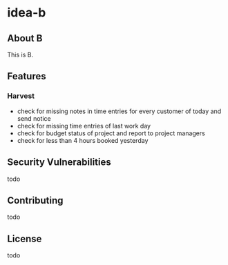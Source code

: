 # idea-b

## About B

This is B.

## Features

### Harvest

- check for missing notes in time entries for every customer of today and send notice
- check for missing time entries of last work day
- check for budget status of project and report to project managers
- check for less than 4 hours booked yesterday

## Security Vulnerabilities

todo

## Contributing

todo

## License

todo